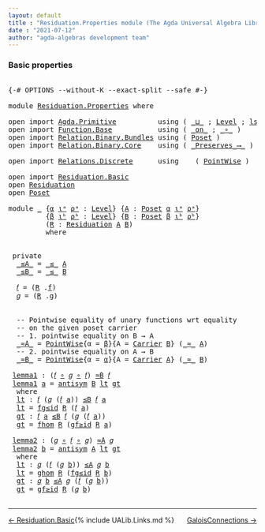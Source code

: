 ```yaml
---
layout: default
title : "Residuation.Properties module (The Agda Universal Algebra Library)"
date : "2021-07-12"
author: "agda-algebras development team"
---
```


### <a id="basic-properties">Basic properties</a>

<pre class="Agda">

<a id="229" class="Symbol">{-#</a> <a id="233" class="Keyword">OPTIONS</a> <a id="241" class="Pragma">--without-K</a> <a id="253" class="Pragma">--exact-split</a> <a id="267" class="Pragma">--safe</a> <a id="274" class="Symbol">#-}</a>

<a id="279" class="Keyword">module</a> <a id="286" href="Residuation.Properties.html" class="Module">Residuation.Properties</a> <a id="309" class="Keyword">where</a>

<a id="316" class="Keyword">open</a> <a id="321" class="Keyword">import</a> <a id="328" href="Agda.Primitive.html" class="Module">Agda.Primitive</a>          <a id="352" class="Keyword">using</a> <a id="358" class="Symbol">(</a> <a id="360" href="Agda.Primitive.html#810" class="Primitive Operator">_⊔_</a> <a id="364" class="Symbol">;</a> <a id="366" href="Agda.Primitive.html#597" class="Postulate">Level</a> <a id="372" class="Symbol">;</a> <a id="374" href="Agda.Primitive.html#780" class="Primitive">lsuc</a><a id="378" class="Symbol">)</a> <a id="380" class="Keyword">renaming</a> <a id="389" class="Symbol">(</a> <a id="391" href="Agda.Primitive.html#326" class="Primitive">Set</a> <a id="395" class="Symbol">to</a> <a id="398" class="Primitive">Type</a> <a id="403" class="Symbol">)</a>
<a id="405" class="Keyword">open</a> <a id="410" class="Keyword">import</a> <a id="417" href="Function.Base.html" class="Module">Function.Base</a>           <a id="441" class="Keyword">using</a> <a id="447" class="Symbol">(</a> <a id="449" href="Function.Base.html#6285" class="Function Operator">_on_</a> <a id="454" class="Symbol">;</a> <a id="456" href="Function.Base.html#1031" class="Function Operator">_∘_</a> <a id="460" class="Symbol">)</a>
<a id="462" class="Keyword">open</a> <a id="467" class="Keyword">import</a> <a id="474" href="Relation.Binary.Bundles.html" class="Module">Relation.Binary.Bundles</a> <a id="498" class="Keyword">using</a> <a id="504" class="Symbol">(</a> <a id="506" href="Relation.Binary.Bundles.html#3028" class="Record">Poset</a> <a id="512" class="Symbol">)</a>
<a id="514" class="Keyword">open</a> <a id="519" class="Keyword">import</a> <a id="526" href="Relation.Binary.Core.html" class="Module">Relation.Binary.Core</a>    <a id="550" class="Keyword">using</a> <a id="556" class="Symbol">(</a> <a id="558" href="Relation.Binary.Core.html#1563" class="Function Operator">_Preserves_⟶_</a> <a id="572" class="Symbol">)</a>

<a id="575" class="Keyword">open</a> <a id="580" class="Keyword">import</a> <a id="587" href="Relations.Discrete.html" class="Module">Relations.Discrete</a>      <a id="611" class="Keyword">using</a>    <a id="620" class="Symbol">(</a> <a id="622" href="Relations.Discrete.html#1488" class="Function">PointWise</a> <a id="632" class="Symbol">)</a>

<a id="635" class="Keyword">open</a> <a id="640" class="Keyword">import</a> <a id="647" href="Residuation.Basic.html" class="Module">Residuation.Basic</a>
<a id="665" class="Keyword">open</a> <a id="670" href="Residuation.Basic.html#734" class="Module">Residuation</a>
<a id="682" class="Keyword">open</a> <a id="687" href="Relation.Binary.Bundles.html#3028" class="Module">Poset</a>

<a id="694" class="Keyword">module</a> <a id="701" href="Residuation.Properties.html#701" class="Module">_</a> <a id="703" class="Symbol">{</a><a id="704" href="Residuation.Properties.html#704" class="Bound">α</a> <a id="706" href="Residuation.Properties.html#706" class="Bound">ιᵃ</a> <a id="709" href="Residuation.Properties.html#709" class="Bound">ρᵃ</a> <a id="712" class="Symbol">:</a> <a id="714" href="Agda.Primitive.html#597" class="Postulate">Level</a><a id="719" class="Symbol">}</a> <a id="721" class="Symbol">{</a><a id="722" href="Residuation.Properties.html#722" class="Bound">A</a> <a id="724" class="Symbol">:</a> <a id="726" href="Relation.Binary.Bundles.html#3028" class="Record">Poset</a> <a id="732" href="Residuation.Properties.html#704" class="Bound">α</a> <a id="734" href="Residuation.Properties.html#706" class="Bound">ιᵃ</a> <a id="737" href="Residuation.Properties.html#709" class="Bound">ρᵃ</a><a id="739" class="Symbol">}</a>
         <a id="750" class="Symbol">{</a><a id="751" href="Residuation.Properties.html#751" class="Bound">β</a> <a id="753" href="Residuation.Properties.html#753" class="Bound">ιᵇ</a> <a id="756" href="Residuation.Properties.html#756" class="Bound">ρᵇ</a> <a id="759" class="Symbol">:</a> <a id="761" href="Agda.Primitive.html#597" class="Postulate">Level</a><a id="766" class="Symbol">}</a> <a id="768" class="Symbol">{</a><a id="769" href="Residuation.Properties.html#769" class="Bound">B</a> <a id="771" class="Symbol">:</a> <a id="773" href="Relation.Binary.Bundles.html#3028" class="Record">Poset</a> <a id="779" href="Residuation.Properties.html#751" class="Bound">β</a> <a id="781" href="Residuation.Properties.html#753" class="Bound">ιᵇ</a> <a id="784" href="Residuation.Properties.html#756" class="Bound">ρᵇ</a><a id="786" class="Symbol">}</a>
         <a id="797" class="Symbol">(</a><a id="798" href="Residuation.Properties.html#798" class="Bound">R</a> <a id="800" class="Symbol">:</a> <a id="802" href="Residuation.Basic.html#734" class="Record">Residuation</a> <a id="814" href="Residuation.Properties.html#722" class="Bound">A</a> <a id="816" href="Residuation.Properties.html#769" class="Bound">B</a><a id="817" class="Symbol">)</a>
         <a id="828" class="Keyword">where</a>


 <a id="837" class="Keyword">private</a>
  <a id="847" href="Residuation.Properties.html#847" class="Function Operator">_≤A_</a> <a id="852" class="Symbol">=</a> <a id="854" href="Relation.Binary.Bundles.html#3167" class="Field Operator">_≤_</a> <a id="858" href="Residuation.Properties.html#722" class="Bound">A</a>
  <a id="862" href="Residuation.Properties.html#862" class="Function Operator">_≤B_</a> <a id="867" class="Symbol">=</a> <a id="869" href="Relation.Binary.Bundles.html#3167" class="Field Operator">_≤_</a> <a id="873" href="Residuation.Properties.html#769" class="Bound">B</a>

  <a id="878" href="Residuation.Properties.html#878" class="Function">𝑓</a> <a id="880" class="Symbol">=</a> <a id="882" class="Symbol">(</a><a id="883" href="Residuation.Properties.html#798" class="Bound">R</a> <a id="885" class="Symbol">.</a><a id="886" href="Residuation.Basic.html#796" class="Field">f</a><a id="887" class="Symbol">)</a>
  <a id="891" href="Residuation.Properties.html#891" class="Function">𝑔</a> <a id="893" class="Symbol">=</a> <a id="895" class="Symbol">(</a><a id="896" href="Residuation.Properties.html#798" class="Bound">R</a> <a id="898" class="Symbol">.</a><a id="899" href="Residuation.Basic.html#829" class="Field">g</a><a id="900" class="Symbol">)</a>


  <a id="906" class="Comment">-- Pointwise equality of unary functions wrt equality</a>
  <a id="962" class="Comment">-- on the given poset carrier</a>
  <a id="994" class="Comment">-- 1. pointwise equality on B → A</a>
  <a id="1030" href="Residuation.Properties.html#1030" class="Function Operator">_≈̇A_</a> <a id="1036" class="Symbol">=</a> <a id="1038" href="Relations.Discrete.html#1488" class="Function">PointWise</a><a id="1047" class="Symbol">{</a><a id="1048" class="Argument">α</a> <a id="1050" class="Symbol">=</a> <a id="1052" href="Residuation.Properties.html#751" class="Bound">β</a><a id="1053" class="Symbol">}{</a><a id="1055" class="Argument">A</a> <a id="1057" class="Symbol">=</a> <a id="1059" href="Relation.Binary.Bundles.html#3104" class="Field">Carrier</a> <a id="1067" href="Residuation.Properties.html#769" class="Bound">B</a><a id="1068" class="Symbol">}</a> <a id="1070" class="Symbol">(</a><a id="1071" href="Relation.Binary.Bundles.html#3131" class="Field Operator">_≈_</a> <a id="1075" href="Residuation.Properties.html#722" class="Bound">A</a><a id="1076" class="Symbol">)</a>
  <a id="1080" class="Comment">-- 2. pointwise equality on A → B</a>
  <a id="1116" href="Residuation.Properties.html#1116" class="Function Operator">_≈̇B_</a> <a id="1122" class="Symbol">=</a> <a id="1124" href="Relations.Discrete.html#1488" class="Function">PointWise</a><a id="1133" class="Symbol">{</a><a id="1134" class="Argument">α</a> <a id="1136" class="Symbol">=</a> <a id="1138" href="Residuation.Properties.html#704" class="Bound">α</a><a id="1139" class="Symbol">}{</a><a id="1141" class="Argument">A</a> <a id="1143" class="Symbol">=</a> <a id="1145" href="Relation.Binary.Bundles.html#3104" class="Field">Carrier</a> <a id="1153" href="Residuation.Properties.html#722" class="Bound">A</a><a id="1154" class="Symbol">}</a> <a id="1156" class="Symbol">(</a><a id="1157" href="Relation.Binary.Bundles.html#3131" class="Field Operator">_≈_</a> <a id="1161" href="Residuation.Properties.html#769" class="Bound">B</a><a id="1162" class="Symbol">)</a>

 <a id="1166" href="Residuation.Properties.html#1166" class="Function">lemma1</a> <a id="1173" class="Symbol">:</a> <a id="1175" class="Symbol">(</a><a id="1176" href="Residuation.Properties.html#878" class="Function">𝑓</a> <a id="1178" href="Function.Base.html#1031" class="Function Operator">∘</a> <a id="1180" href="Residuation.Properties.html#891" class="Function">𝑔</a> <a id="1182" href="Function.Base.html#1031" class="Function Operator">∘</a> <a id="1184" href="Residuation.Properties.html#878" class="Function">𝑓</a><a id="1185" class="Symbol">)</a> <a id="1187" href="Residuation.Properties.html#1116" class="Function Operator">≈̇B</a> <a id="1191" href="Residuation.Properties.html#878" class="Function">𝑓</a>
 <a id="1194" href="Residuation.Properties.html#1166" class="Function">lemma1</a> <a id="1201" href="Residuation.Properties.html#1201" class="Bound">a</a> <a id="1203" class="Symbol">=</a> <a id="1205" href="Relation.Binary.Structures.html#3275" class="Function">antisym</a> <a id="1213" href="Residuation.Properties.html#769" class="Bound">B</a> <a id="1215" href="Residuation.Properties.html#1231" class="Function">lt</a> <a id="1218" href="Residuation.Properties.html#1278" class="Function">gt</a>
  <a id="1223" class="Keyword">where</a>
  <a id="1231" href="Residuation.Properties.html#1231" class="Function">lt</a> <a id="1234" class="Symbol">:</a> <a id="1236" href="Residuation.Properties.html#878" class="Function">𝑓</a> <a id="1238" class="Symbol">(</a><a id="1239" href="Residuation.Properties.html#891" class="Function">𝑔</a> <a id="1241" class="Symbol">(</a><a id="1242" href="Residuation.Properties.html#878" class="Function">𝑓</a> <a id="1244" href="Residuation.Properties.html#1201" class="Bound">a</a><a id="1245" class="Symbol">))</a> <a id="1248" href="Residuation.Properties.html#862" class="Function Operator">≤B</a> <a id="1251" href="Residuation.Properties.html#878" class="Function">𝑓</a> <a id="1253" href="Residuation.Properties.html#1201" class="Bound">a</a>
  <a id="1257" href="Residuation.Properties.html#1231" class="Function">lt</a> <a id="1260" class="Symbol">=</a> <a id="1262" href="Residuation.Basic.html#962" class="Field">fg≤id</a> <a id="1268" href="Residuation.Properties.html#798" class="Bound">R</a> <a id="1270" class="Symbol">(</a><a id="1271" href="Residuation.Properties.html#878" class="Function">𝑓</a> <a id="1273" href="Residuation.Properties.html#1201" class="Bound">a</a><a id="1274" class="Symbol">)</a>
  <a id="1278" href="Residuation.Properties.html#1278" class="Function">gt</a> <a id="1281" class="Symbol">:</a> <a id="1283" href="Residuation.Properties.html#878" class="Function">𝑓</a> <a id="1285" href="Residuation.Properties.html#1201" class="Bound">a</a> <a id="1287" href="Residuation.Properties.html#862" class="Function Operator">≤B</a> <a id="1290" href="Residuation.Properties.html#878" class="Function">𝑓</a> <a id="1292" class="Symbol">(</a><a id="1293" href="Residuation.Properties.html#891" class="Function">𝑔</a> <a id="1295" class="Symbol">(</a><a id="1296" href="Residuation.Properties.html#878" class="Function">𝑓</a> <a id="1298" href="Residuation.Properties.html#1201" class="Bound">a</a><a id="1299" class="Symbol">))</a>
  <a id="1304" href="Residuation.Properties.html#1278" class="Function">gt</a> <a id="1307" class="Symbol">=</a> <a id="1309" href="Residuation.Basic.html#862" class="Field">fhom</a> <a id="1314" href="Residuation.Properties.html#798" class="Bound">R</a> <a id="1316" class="Symbol">(</a><a id="1317" href="Residuation.Basic.html#932" class="Field">gf≥id</a> <a id="1323" href="Residuation.Properties.html#798" class="Bound">R</a> <a id="1325" href="Residuation.Properties.html#1201" class="Bound">a</a><a id="1326" class="Symbol">)</a>

 <a id="1330" href="Residuation.Properties.html#1330" class="Function">lemma2</a> <a id="1337" class="Symbol">:</a> <a id="1339" class="Symbol">(</a><a id="1340" href="Residuation.Properties.html#891" class="Function">𝑔</a> <a id="1342" href="Function.Base.html#1031" class="Function Operator">∘</a> <a id="1344" href="Residuation.Properties.html#878" class="Function">𝑓</a> <a id="1346" href="Function.Base.html#1031" class="Function Operator">∘</a> <a id="1348" href="Residuation.Properties.html#891" class="Function">𝑔</a><a id="1349" class="Symbol">)</a> <a id="1351" href="Residuation.Properties.html#1030" class="Function Operator">≈̇A</a> <a id="1355" href="Residuation.Properties.html#891" class="Function">𝑔</a>
 <a id="1358" href="Residuation.Properties.html#1330" class="Function">lemma2</a> <a id="1365" href="Residuation.Properties.html#1365" class="Bound">b</a> <a id="1367" class="Symbol">=</a> <a id="1369" href="Relation.Binary.Structures.html#3275" class="Function">antisym</a> <a id="1377" href="Residuation.Properties.html#722" class="Bound">A</a> <a id="1379" href="Residuation.Properties.html#1395" class="Function">lt</a> <a id="1382" href="Residuation.Properties.html#1447" class="Function">gt</a>
  <a id="1387" class="Keyword">where</a>
  <a id="1395" href="Residuation.Properties.html#1395" class="Function">lt</a> <a id="1398" class="Symbol">:</a> <a id="1400" href="Residuation.Properties.html#891" class="Function">𝑔</a> <a id="1402" class="Symbol">(</a><a id="1403" href="Residuation.Properties.html#878" class="Function">𝑓</a> <a id="1405" class="Symbol">(</a><a id="1406" href="Residuation.Properties.html#891" class="Function">𝑔</a> <a id="1408" href="Residuation.Properties.html#1365" class="Bound">b</a><a id="1409" class="Symbol">))</a> <a id="1412" href="Residuation.Properties.html#847" class="Function Operator">≤A</a> <a id="1415" href="Residuation.Properties.html#891" class="Function">𝑔</a> <a id="1417" href="Residuation.Properties.html#1365" class="Bound">b</a>
  <a id="1421" href="Residuation.Properties.html#1395" class="Function">lt</a> <a id="1424" class="Symbol">=</a> <a id="1426" href="Residuation.Basic.html#897" class="Field">ghom</a> <a id="1431" href="Residuation.Properties.html#798" class="Bound">R</a> <a id="1433" class="Symbol">(</a><a id="1434" href="Residuation.Basic.html#962" class="Field">fg≤id</a> <a id="1440" href="Residuation.Properties.html#798" class="Bound">R</a> <a id="1442" href="Residuation.Properties.html#1365" class="Bound">b</a><a id="1443" class="Symbol">)</a>
  <a id="1447" href="Residuation.Properties.html#1447" class="Function">gt</a> <a id="1450" class="Symbol">:</a> <a id="1452" href="Residuation.Properties.html#891" class="Function">𝑔</a> <a id="1454" href="Residuation.Properties.html#1365" class="Bound">b</a> <a id="1456" href="Residuation.Properties.html#847" class="Function Operator">≤A</a> <a id="1459" href="Residuation.Properties.html#891" class="Function">𝑔</a> <a id="1461" class="Symbol">(</a><a id="1462" href="Residuation.Properties.html#878" class="Function">𝑓</a> <a id="1464" class="Symbol">(</a><a id="1465" href="Residuation.Properties.html#891" class="Function">𝑔</a> <a id="1467" href="Residuation.Properties.html#1365" class="Bound">b</a><a id="1468" class="Symbol">))</a>
  <a id="1473" href="Residuation.Properties.html#1447" class="Function">gt</a> <a id="1476" class="Symbol">=</a> <a id="1478" href="Residuation.Basic.html#932" class="Field">gf≥id</a> <a id="1484" href="Residuation.Properties.html#798" class="Bound">R</a> <a id="1486" class="Symbol">(</a><a id="1487" href="Residuation.Properties.html#891" class="Function">𝑔</a> <a id="1489" href="Residuation.Properties.html#1365" class="Bound">b</a><a id="1490" class="Symbol">)</a>

</pre>

------------------------------------------

<span style="float:left;">[← Residuation.Basic ](Residuation.Basic.html)</span>
<span style="float:right;">[GaloisConnections →](GaloisConnections.html)</span>

{% include UALib.Links.md %}
